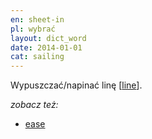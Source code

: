 ```yaml
---
en: sheet-in
pl: wybrać
layout: dict_word
date: 2014-01-01
cat: sailing
---
```


Wypuszczać/napinać linę [[line](/dict/l/line.html)].

*zobacz też:*

* [ease](/dict/ease.html)